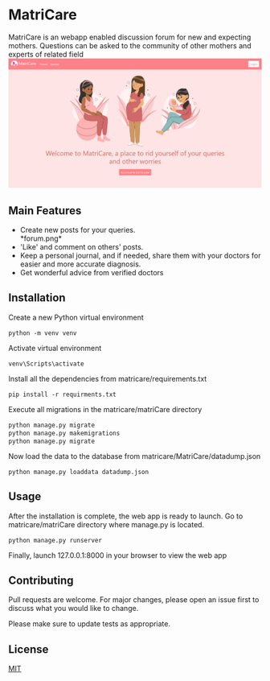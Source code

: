 # MatriCare

MatriCare is an webapp enabled discussion forum for new and expecting mothers. Questions can be asked to the community of other mothers and experts of related field
![HomePage](https://github.com/adityagoyal222/matricare/blob/master/home-screen.png?raw=true)

## Main Features
<ul>
  <li>Create new posts for your queries.</li>
  *forum.png*
  <li>'Like' and comment on others' posts.</li>
  <li>Keep a personal journal, and if needed, share them with your doctors for easier and more accurate diagnosis.</li>
  <li>Get wonderful advice from verified doctors</li>
  </ul>

## Installation

Create a new Python virtual environment 

```
python -m venv venv
```

Activate virtual environment

```
venv\Scripts\activate
```

Install all the dependencies from matricare/requirements.txt

```
pip install -r requirments.txt
```

Execute all migrations in the matricare/matriCare directory

```
python manage.py migrate
python manage.py makemigrations
python manage.py migrate
```

Now load the data to the database from matricare/MatriCare/datadump.json
```
python manage.py loaddata datadump.json
```

## Usage

After the installation is complete, the web app is ready to launch. Go to matricare/matriCare directory where manage.py is located.
```
python manage.py runserver
```
Finally, launch 127.0.0.1:8000 in your browser to view the web app

## Contributing
Pull requests are welcome. For major changes, please open an issue first to discuss what you would like to change.

Please make sure to update tests as appropriate.

## License
[MIT](https://choosealicense.com/licenses/mit/)
